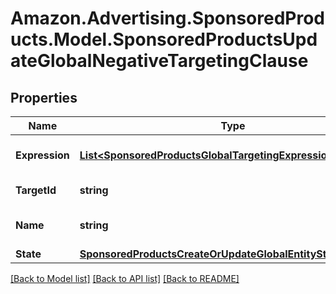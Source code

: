 # Amazon.Advertising.SponsoredProducts.Model.SponsoredProductsUpdateGlobalNegativeTargetingClause

## Properties

Name | Type | Description | Notes
------------ | ------------- | ------------- | -------------
**Expression** | [**List&lt;SponsoredProductsGlobalTargetingExpressionPredicate&gt;**](SponsoredProductsGlobalTargetingExpressionPredicate.md) | The NegativeTargeting expression. | [optional] 
**TargetId** | **string** | The target identifier | 
**Name** | **string** | Name for the negative targeting clause | [optional] 
**State** | [**SponsoredProductsCreateOrUpdateGlobalEntityState**](SponsoredProductsCreateOrUpdateGlobalEntityState.md) |  | [optional] 

[[Back to Model list]](../README.md#documentation-for-models) [[Back to API list]](../README.md#documentation-for-api-endpoints) [[Back to README]](../README.md)

